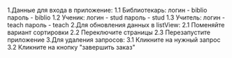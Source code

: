 1.Данные для входа в приложение:
  1.1 Библиотекарь: логин - biblio пароль - biblio
  1.2 Ученик: логин - stud пароль - stud
  1.3 Учитель: логин - teach пароль - teach
2.Для обновления данных в listView:
  2.1 Поменяйте вариант сортировки
  2.2 Переключите страницы
  2.3 Перезапустите приложение
3.Для удаления запросов:
  3.1 Кликните на нужный запрос
  3.2 Кликните на кнопку "завершить заказ"

